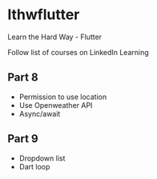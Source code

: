 # lthwflutter
Learn the Hard Way - Flutter


Follow list of courses on LinkedIn Learning



## Part 8
- Permission to use location
- Use Openweather API
- Async/await



## Part 9
- Dropdown list
- Dart loop

